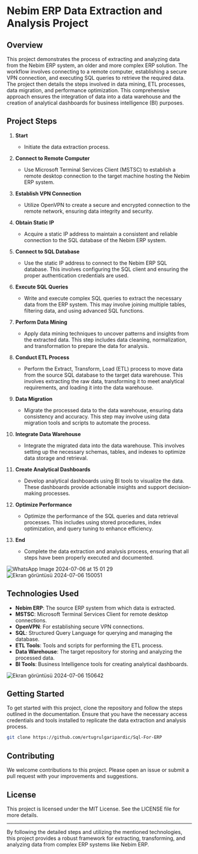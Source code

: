 # Nebim ERP Data Extraction and Analysis Project

## Overview

This project demonstrates the process of extracting and analyzing data from the Nebim ERP system, an older and more complex ERP solution. The workflow involves connecting to a remote computer, establishing a secure VPN connection, and executing SQL queries to retrieve the required data. The project then details the steps involved in data mining, ETL processes, data migration, and performance optimization. This comprehensive approach ensures the integration of data into a data warehouse and the creation of analytical dashboards for business intelligence (BI) purposes.



## Project Steps
1. **Start**
    - Initiate the data extraction process.

2. **Connect to Remote Computer**
    - Use Microsoft Terminal Services Client (MSTSC) to establish a remote desktop connection to the target machine hosting the Nebim ERP system.

3. **Establish VPN Connection**
    - Utilize OpenVPN to create a secure and encrypted connection to the remote network, ensuring data integrity and security.

4. **Obtain Static IP**
    - Acquire a static IP address to maintain a consistent and reliable connection to the SQL database of the Nebim ERP system.

5. **Connect to SQL Database**
    - Use the static IP address to connect to the Nebim ERP SQL database. This involves configuring the SQL client and ensuring the proper authentication credentials are used.

6. **Execute SQL Queries**
    - Write and execute complex SQL queries to extract the necessary data from the ERP system. This may involve joining multiple tables, filtering data, and using advanced SQL functions.

7. **Perform Data Mining**
    - Apply data mining techniques to uncover patterns and insights from the extracted data. This step includes data cleaning, normalization, and transformation to prepare the data for analysis.

8. **Conduct ETL Process**
    - Perform the Extract, Transform, Load (ETL) process to move data from the source SQL database to the target data warehouse. This involves extracting the raw data, transforming it to meet analytical requirements, and loading it into the data warehouse.

9. **Data Migration**
    - Migrate the processed data to the data warehouse, ensuring data consistency and accuracy. This step may involve using data migration tools and scripts to automate the process.

10. **Integrate Data Warehouse**
    - Integrate the migrated data into the data warehouse. This involves setting up the necessary schemas, tables, and indexes to optimize data storage and retrieval.

11. **Create Analytical Dashboards**
    - Develop analytical dashboards using BI tools to visualize the data. These dashboards provide actionable insights and support decision-making processes.

12. **Optimize Performance**
    - Optimize the performance of the SQL queries and data retrieval processes. This includes using stored procedures, index optimization, and query tuning to enhance efficiency.

13. **End**
    - Complete the data extraction and analysis process, ensuring that all steps have been properly executed and documented.

![WhatsApp Image 2024-07-06 at 15 01 29](https://github.com/ertugrulgaripardic/Sql-For-ERP/assets/118535200/55679d47-ccbb-4781-9b41-6b1b58fe23a6)
![Ekran görüntüsü 2024-07-06 150051](https://github.com/ertugrulgaripardic/Sql-For-ERP/assets/118535200/7641d2e9-df75-4f0f-bd26-fac6d20dd4ef)


## Technologies Used

- **Nebim ERP**: The source ERP system from which data is extracted.
- **MSTSC**: Microsoft Terminal Services Client for remote desktop connections.
- **OpenVPN**: For establishing secure VPN connections.
- **SQL**: Structured Query Language for querying and managing the database.
- **ETL Tools**: Tools and scripts for performing the ETL process.
- **Data Warehouse**: The target repository for storing and analyzing the processed data.
- **BI Tools**: Business Intelligence tools for creating analytical dashboards.


![Ekran görüntüsü 2024-07-06 150642](https://github.com/ertugrulgaripardic/Sql-For-ERP/assets/118535200/057d6c3b-6721-4028-b272-811411781a5b)

## Getting Started

To get started with this project, clone the repository and follow the steps outlined in the documentation. Ensure that you have the necessary access credentials and tools installed to replicate the data extraction and analysis process.

```bash
git clone https://github.com/ertugrulgaripardic/Sql-For-ERP
```

## Contributing

We welcome contributions to this project. Please open an issue or submit a pull request with your improvements and suggestions.

## License

This project is licensed under the MIT License. See the LICENSE file for more details.

---

By following the detailed steps and utilizing the mentioned technologies, this project provides a robust framework for extracting, transforming, and analyzing data from complex ERP systems like Nebim ERP.

